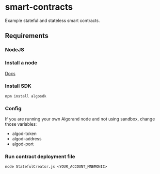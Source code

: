 # smart-contracts
Example stateful and stateless smart contracts.

## Requirements

### NodeJS
### Install a node
[Docs](https://developer.algorand.org/docs/run-a-node/setup/install/)

### Install SDK
```shell
npm install algosdk
```

### Config
If you are running your own Algorand node and not using sandbox, change those variables:
- algod-token
- algod-address
- algod-port

### Run contract deployment file
```shell
node StatefulCreator.js <YOUR_ACCOUNT_MNEMONIC>
```